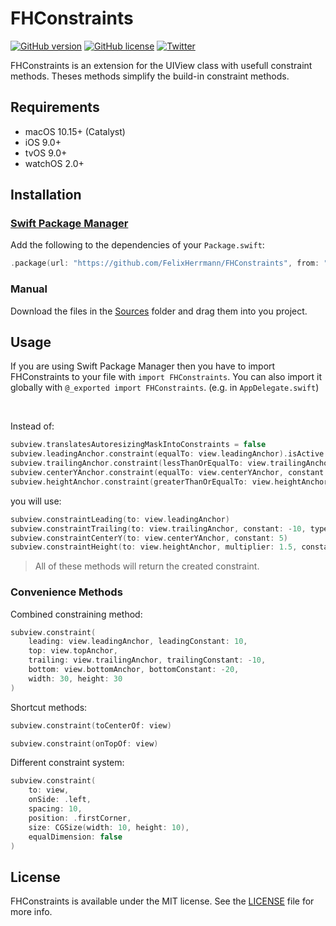# FHConstraints

<p align="left">
<a href="https://github.com/FelixHerrmann/FHConstraints/releases"><img alt="GitHub version" src="https://img.shields.io/github/v/release/FelixHerrmann/FHConstraints"></a>
<a href="https://github.com/FelixHerrmann/FHConstraints/blob/master/LICENSE"><img alt="GitHub license" src="https://img.shields.io/github/license/FelixHerrmann/FHConstraints"></a>
<a href="https://twitter.com/intent/tweet?text=Wow:&url=https%3A%2F%2Fgithub.com%2FFelixHerrmann%2FFHConstraints"><img alt="Twitter" src="https://img.shields.io/twitter/url?style=social&url=https%3A%2F%2Fgithub.com%2FFelixHerrmann%2FFHConstraints"></a>
</p>

FHConstraints is an extension for the UIView class with usefull constraint methods.
Theses methods simplify the build-in constraint methods.

## Requirements
- macOS 10.15+ (Catalyst)
- iOS 9.0+
- tvOS 9.0+
- watchOS 2.0+

## Installation

### [Swift Package Manager](https://swift.org/package-manager/)

Add the following to the dependencies of your `Package.swift`:

```swift
.package(url: "https://github.com/FelixHerrmann/FHConstraints", from: "x.x.x")
```

### Manual

Download the files in the [Sources](https://github.com/FelixHerrmann/FHConstraints/tree/master/Sources) folder and drag them into you project.

## Usage

If you are using Swift Package Manager then you have to import FHConstraints to your file with `import FHConstraints`.
You can also import it globally with `@_exported import FHConstraints`. (e.g. in `AppDelegate.swift`)

<br>

Instead of: 
```swift
subview.translatesAutoresizingMaskIntoConstraints = false
subview.leadingAnchor.constraint(equalTo: view.leadingAnchor).isActive = true
subview.trailingAnchor.constraint(lessThanOrEqualTo: view.trailingAnchor, constant: -10).isActive = true
subview.centerYAnchor.constraint(equalTo: view.centerYAnchor, constant: 5).isActive = true
subview.heightAnchor.constraint(greaterThanOrEqualTo: view.heightAnchor, multiplier: 1.5, constant: 20).isActive = true
```

you will use:
```swift
subview.constraintLeading(to: view.leadingAnchor)
subview.constraintTrailing(to: view.trailingAnchor, constant: -10, type: .lessThanOrEqualTo)
subview.constraintCenterY(to: view.centerYAnchor, constant: 5)
subview.constraintHeight(to: view.heightAnchor, multiplier: 1.5, constant: 20, type: .greaterThanOrEqualTo)
```
>All of these methods will return the created constraint.

### Convenience Methods

Combined constraining method:
```swift
subview.constraint(
    leading: view.leadingAnchor, leadingConstant: 10,
    top: view.topAnchor,
    trailing: view.trailingAnchor, trailingConstant: -10,
    bottom: view.bottomAnchor, bottomConstant: -20,
    width: 30, height: 30
)
```

Shortcut methods:
```swift
subview.constraint(toCenterOf: view)
```
```swift
subview.constraint(onTopOf: view)
```

Different constraint system:
```swift
subview.constraint(
    to: view,
    onSide: .left,
    spacing: 10,
    position: .firstCorner,
    size: CGSize(width: 10, height: 10),
    equalDimension: false
)
```

## License

FHConstraints is available under the MIT license. See the [LICENSE](https://github.com/FelixHerrmann/FHConstraints/blob/master/LICENSE) file for more info.
